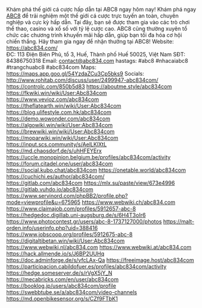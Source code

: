 Khám phá thế giới cá cược hấp dẫn tại ABC8 ngay hôm nay! 
Khám phá ngay [ABC8](https://abc834.com/) để trải nghiệm một thế giới cá cược trực tuyến an toàn, chuyên nghiệp và cực kỳ hấp dẫn. Tại đây, bạn sẽ được tham gia vào các trò chơi thể thao, casino và xổ số với tỷ lệ cược cao. ABC8 cũng thường xuyên tổ chức các chương trình khuyến mãi hấp dẫn, giúp bạn tối đa hóa cơ hội chiến thắng. Hãy tham gia ngay để nhận thưởng tại ABC8!
Website: https://abc834.com/  
ĐC:        113 Điện Biên Phủ, tổ 3, Huế, Thành phố Huế 50025, Việt Nam
SĐT:      84386750318
Email:    contact@abc834.com
hastags: #abc8 #nhacaiabc8 #trangchuabc8 #abc834com
Maps: https://maps.app.goo.gl/54YzdaZCu3Cp5bks9 
Socials:
http://www.rohitab.com/discuss/user/2499947-abc834com/ 
https://controlc.com/850b5d83 
https://aboutme.style/abc834com 
https://fkwiki.win/wiki/User:Abc834com 
https://www.vevioz.com/abc834com 
https://theflatearth.win/wiki/User:Abc834com 
https://blog.ulifestyle.com.hk/abc834com 
https://demo.wowonder.com/abc834com 
https://algowiki.win/wiki/User:Abc834com 
https://brewwiki.win/wiki/User:Abc834com 
https://moparwiki.win/wiki/User:Abc834com 
https://input.scs.community/s/AelLKlXtL 
https://md.chaosdorf.de/s/uhHFEYErx 
https://uccle.monopinion.belgium.be/profiles/abc834com/activity 
https://forum.citadel.one/user/abc834com 
https://social.kubo.chat/abc834com 
https://onetable.world/abc834com 
https://cuchichi.es/author/abc834com/  
https://gitlab.com/abc834com 
https://mlx.su/paste/view/673e4996 
https://gitlab.vuhdo.io/abc834com 
https://www.servinord.com/phpBB2/profile.php?mode=viewprofile&u=675965 
https://www.webwiki.ch/abc834.com 
https://www.claimajob.com/profiles/5912657-abc-8 
https://hedgedoc.digillab.uni-augsburg.de/s/6H4T3oIr6 
https://www.photocontest.gr/users/abc-8-1737127000/photos 
https://malt-orden.info/userinfo.php?uid=388416 
https://www.jobscoop.org/profiles/5912675-abc-8 
https://digitaltibetan.win/wiki/User:Abc834com 
https://www.webwiki.nl/abc834.com 
https://www.webwiki.at/abc834.com 
https://hack.allmende.io/s/J6BP2UUHq 
https://doc.adminforge.de/s/vfcLAx-Qa 
https://freeimage.host/abc834com 
https://participacion.cabildofuer.es/profiles/abc834com/activity 
https://hedge.someserver.de/s/rVgX5jY_N 
https://mecabricks.com/en/user/abc834com
https://booklog.jp/users/abc834com/profile
https://swebbtube.se/a/abc834com/video-channels
https://md.openbikesensor.org/s/CZf9FTbK1
